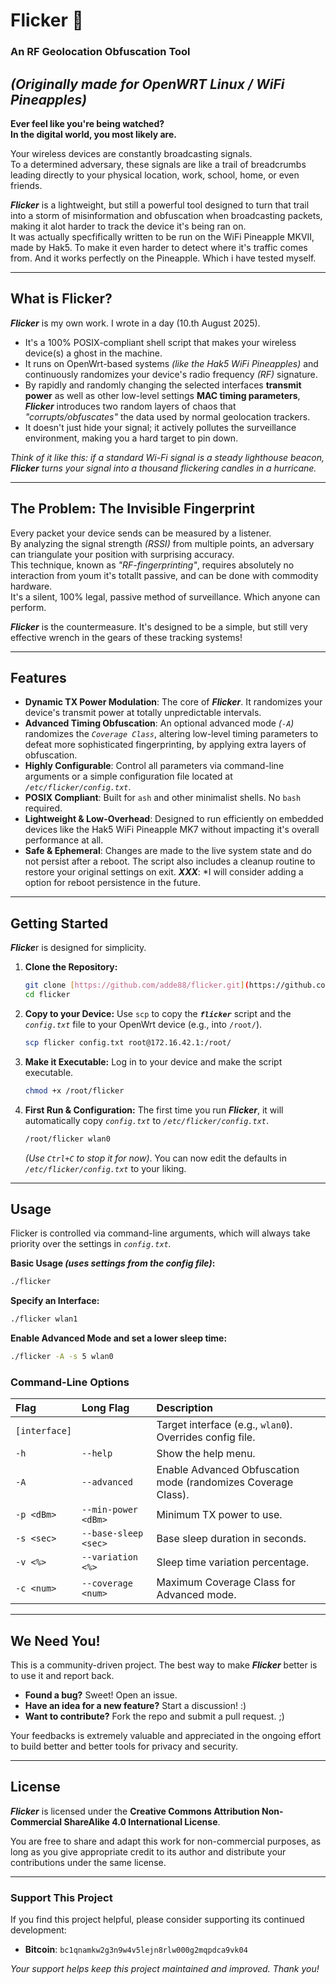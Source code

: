 # Flicker 🔦
### An RF Geolocation Obfuscation Tool
*(Originally made for OpenWRT Linux / WiFi Pineapples)*
---
**Ever feel like you're being watched?  
In the digital world, you most likely are.**  

Your wireless devices are constantly broadcasting signals.  
To a determined adversary, these signals are like a trail of breadcrumbs leading directly to your physical location, work, school, home, or even friends.  

***Flicker*** is a lightweight, but still a powerful tool designed to turn that trail into a storm of misinformation and obfuscation when broadcasting packets, making it alot harder to track the device it's being ran on.  
It was actually specfifically written to be run on the WiFi Pineapple MKVII, made by Hak5. To make it even harder to detect where it's traffic comes from. And it works perfectly on the Pineapple. Which i have tested myself.

---

## What is Flicker?

***Flicker*** is my own work. I wrote in a day (10.th August 2025).  
- It's a 100% POSIX-compliant shell script that makes your wireless device(s) a ghost in the machine.  
- It runs on OpenWrt-based systems *(like the Hak5 WiFi Pineapples)* and continuously randomizes your device's radio frequency *(RF)* signature.  
- By rapidly and randomly changing the selected interfaces **transmit power** as well as other low-level settings **MAC timing parameters**, ***Flicker*** introduces two random layers of chaos that *"corrupts/obfuscates"* the data used by normal geolocation trackers.  
- It doesn't just hide your signal; it actively pollutes the surveillance environment, making you a hard target to pin down.  

*Think of it like this: if a standard Wi-Fi signal is a steady lighthouse beacon, ***Flicker*** turns your signal into a thousand flickering candles in a hurricane.*

---

## The Problem: The Invisible Fingerprint

Every packet your device sends can be measured by a listener.  
By analyzing the signal strength *(RSSI)* from multiple points, an adversary can triangulate your position with surprising accuracy.  
This technique, known as *"RF-fingerprinting"*, requires absolutely no interaction from youm it's totallt passive, and can be done with commodity hardware.  
It's a silent, 100% legal, passive method of surveillance. Which anyone can perform.  

***Flicker*** is the countermeasure. It's designed to be a simple, but still very effective wrench in the gears of these tracking systems!

---

## Features

* **Dynamic TX Power Modulation**: The core of ***Flicker***. It randomizes your device's transmit power at totally unpredictable intervals.  
* **Advanced Timing Obfuscation**: An optional advanced mode *(`-A`)* randomizes the *`Coverage Class`*, altering low-level timing parameters to defeat more sophisticated fingerprinting, by applying extra layers of obfuscation.  
* **Highly Configurable**: Control all parameters via command-line arguments or a simple configuration file located at *`/etc/flicker/config.txt`*.  
* **POSIX Compliant**: Built for `ash` and other minimalist shells. No `bash` required.  
* **Lightweight & Low-Overhead**: Designed to run efficiently on embedded devices like the Hak5 WiFi Pineapple MK7 without impacting it's overall performance at all.  
* **Safe & Ephemeral**: Changes are made to the live system state and do not persist after a reboot. The script also includes a cleanup routine to restore your original settings on exit.  ***XXX***: *I will consider adding a option for reboot persistence in the future.

---

## Getting Started

***Flicke***r is designed for simplicity.

1.  **Clone the Repository:**
    ```bash
    git clone [https://github.com/adde88/flicker.git](https://github.com/adde88/flicker.git)
    cd flicker
    ```

2.  **Copy to your Device:**
    Use `scp` to copy the ***`flicker`*** script and the *`config.txt`* file to your OpenWrt device (e.g., into `/root/`).
    ```bash
    scp flicker config.txt root@172.16.42.1:/root/
    ```

3.  **Make it Executable:**
    Log in to your device and make the script executable.
    ```bash
    chmod +x /root/flicker
    ```

4.  **First Run & Configuration:**
    The first time you run ***Flicker***, it will automatically copy *`config.txt`* to *`/etc/flicker/config.txt`*.
    ```bash
    /root/flicker wlan0
    ```
    *(Use `Ctrl+C` to stop it for now)*. You can now edit the defaults in *`/etc/flicker/config.txt`* to your liking.

---

## Usage

Flicker is controlled via command-line arguments, which will always take priority over the settings in *`config.txt`.*

**Basic Usage *(uses settings from the config file)*:**
```bash
./flicker
```

**Specify an Interface:**
```bash
./flicker wlan1
```

**Enable Advanced Mode and set a lower sleep time:**
```bash
./flicker -A -s 5 wlan0
```

### Command-Line Options

| Flag | Long Flag | Description |
| :--- | :--- | :--- |
| `[interface]` | | Target interface (e.g., `wlan0`). Overrides config file. |
| `-h` | `--help` | Show the help menu. |
| `-A` | `--advanced` | Enable Advanced Obfuscation mode (randomizes Coverage Class). |
| `-p <dBm>` | `--min-power <dBm>` | Minimum TX power to use. |
| `-s <sec>` | `--base-sleep <sec>` | Base sleep duration in seconds. |
| `-v <%>` | `--variation <%>` | Sleep time variation percentage. |
| `-c <num>` | `--coverage <num>` | Maximum Coverage Class for Advanced mode. |

---

## We Need You!

This is a community-driven project. The best way to make ***Flicker*** better is to use it and report back.

* **Found a bug?** Sweet! Open an issue.
* **Have an idea for a new feature?** Start a discussion! :)
* **Want to contribute?** Fork the repo and submit a pull request. ;)

Your feedbacks is extremely valuable and appreciated in the ongoing effort to build better and better tools for privacy and security.

---

## License

***Flicker*** is licensed under the **Creative Commons Attribution Non-Commercial ShareAlike 4.0 International License**.

You are free to share and adapt this work for non-commercial purposes, as long as you give appropriate credit to its author and distribute your contributions under the same license.

---

### Support This Project
If you find this project helpful, please consider supporting its continued development:
- **Bitcoin**: `bc1qnamkw2g3n9w4v5lejn8rlw000g2mqpdca9vk04`

*Your support helps keep this project maintained and improved. Thank you!*
